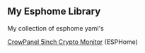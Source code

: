 ## My Esphome Library

My collection of esphome yaml's

[CrowPanel 5inch Crypto Monitor](https://github.com/tomtomdk/my-esp-library/tree/main/CrowPanel-5inch-Crypto-Monitor) (ESPHome)
